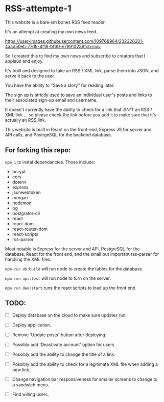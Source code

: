 # RSS-attempte-1

This website is a bare-ish bones RSS feed reader.

It's an attempt at creating my own news feed. 

https://user-images.githubusercontent.com/109768964/232326301-4aad50eb-77d9-4f18-bf60-e78910239fcb.mov

So I created this to find my own news and subscribe to creators that I applaud and enjoy. 

It's built and designed to take an RSS / XML link, parse them into JSON, and serve it back to the user. 

You have the ability to "Save a story" for reading later.

The sign up is strictly used to save an individual user's posts and links to their associated sign-up email and username. 

It doesn't currently have the ability to check for a link that ISN'T an RSS / XML link ... so please check the link before you add it to make sure that it's actually an RSS link.

This website is built in React on the front-end, Express.JS for server and API calls, and PostrgeSQL for the backend database. 

## For forking this repo:

`npm i`
to instal dependancies. Those include: 
- bcrypt
- cors
- dotenv
- express
- jsonwebtoken
- morgan
- nodemon
- pg
- postgrator-cli
- react
- react-dom
- react-router-dom
- react-scripts
- rss-parser

Most notable is Express for the server and API, PostgreSQL for the database, React for the front end, and the small but important rss-parser for handling the XML files.

`npm run db:build`
will run node to create the tables for the database.

`npm run api:test`
will run node to turn on the server.

`npm run dev:start`
runs the react scripts to load up the front end.


## TODO:
- [ ] Deploy database on the cloud to make sure updates run.
- [ ] Deploy application.
- [ ] Remove 'Update posts' button after deploying.
- [ ] Possibly add 'Deactivate account' option for users.
- [ ] Possibly add the ability to change the title of a link.
- [ ] Possibly add the ability to check for a legitimate XML file when adding a new link.
- [ ] Change navigation bar responsiveness for smaller screens to change to a sandwich menu.
- [ ] Find willing users.

